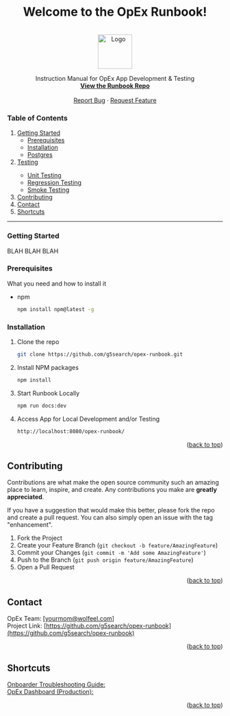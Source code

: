 <h1 align="center">Welcome to the OpEx Runbook!</h1> 
<br />
<div align="center">
   <img src="https://github.com/g5search/opex-runbook/images/g5-logo.png" alt="Logo" width="80" height="80">
</div>
  <p align="center">
    Instruction Manual for OpEx App Development & Testing
    <br />
    <a href="https://github.com/g5search/opex-runbook"><strong>View the Runbook Repo</strong></a>
    <br />
    <br />
    <a href="https://github.com/g5search/opex-runbook/issues">Report Bug</a>
    ·
    <a href="https://github.com/g5search/opex-runbook/issues">Request Feature</a>
  </p>

<!-- TABLE OF CONTENTS -->
<h3>Table of Contents</h3>
  <ol>
    <li><a href="#getting-started">Getting Started</a>
      <ul>
        <li><a href="#prerequisites">Prerequisites</a></li>
        <li><a href="#installation">Installation</a></li>
        <li><a href="/docs/postgres">Postgres</a></li>
      </ul>
    </li>
    <li><a href="/opex-runbook/docs/testing/general-testing-info/">Testing</a></li>
    <ul>
      <li><a href="/docs/testing/unit-testing">Unit Testing</a></li>
      <li><a href="/docs/testing/regression-testing">Regression Testing</a></li>
      <li><a href="/docs/testing/smoke-testing">Smoke Testing</a></li>
    </ul>
    </li>
    <li><a href="#contributing">Contributing</a></li>
    <li><a href="#contact">Contact</a></li>
    <li><a href="#shortcuts">Shortcuts</a></li>
  </ol>

---
<!-- GETTING STARTED -->
### Getting Started

BLAH BLAH BLAH

### Prerequisites

What you need and how to install it
* npm
  ```sh
  npm install npm@latest -g
  ```

### Installation

1. Clone the repo
   ```sh
   git clone https://github.com/g5search/opex-runbook.git
   ```
2. Install NPM packages
   ```sh
   npm install
   ```
3. Start Runbook Locally 
   ```sh
   npm run docs:dev
   ```
4. Access App for Local Development and/or Testing
   ```sh
   http://localhost:8080/opex-runbook/
   ```     
<p align="right">(<a href="#top">back to top</a>)</p>

<!-- CONTRIBUTING -->
## Contributing

Contributions are what make the open source community such an amazing place to learn, inspire, and create. Any contributions you make are **greatly appreciated**.

If you have a suggestion that would make this better, please fork the repo and create a pull request. You can also simply open an issue with the tag "enhancement".

1. Fork the Project
2. Create your Feature Branch (`git checkout -b feature/AmazingFeature`)
3. Commit your Changes (`git commit -m 'Add some AmazingFeature'`)
4. Push to the Branch (`git push origin feature/AmazingFeature`)
5. Open a Pull Request

<p align="right">(<a href="#top">back to top</a>)</p>


<!-- CONTACT -->
## Contact

OpEx Team: [yourmom@wolfeel.com]<br>
Project Link: [https://github.com/g5search/opex-runbook](https://github.com/g5search/opex-runbook)

<p align="right">(<a href="#top">back to top</a>)</p>

<!-- Shortcuts -->
## Shortcuts

[Onboarder Troubleshooting Guide:](https://docs.google.com/document/d/15EVwjOl7hJK617z0aq_--5h2oQ6tM1TQPTsRCLJfqDE/edit?pli=1)<br>
[OpEx Dashboard (Production):](https://opex.g5marketingcloud.com/)


<p align="right">(<a href="#top">back to top</a>)</p>

